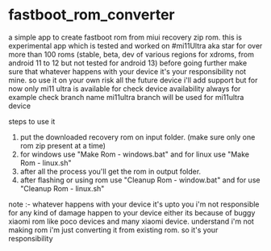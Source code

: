# fastboot_rom_converter
a simple app to create fastboot rom from miui recovery zip rom.
this is experimental app which is tested and worked on #mi11Ultra aka star for over more than 100 roms (stable, beta, dev of various regions for xdroms, from android 11 to 12 but not tested for android 13)
before going further make sure that whatever happens with your device it's your responsibility not mine. so use it on your own risk
all the future device i'll add support but for now only mi11 ultra is available
for check device availability always for example check branch name mi11ultra branch will be used for mi11ultra device

steps to use it

1. put the downloaded recovery rom on input folder. (make sure only one rom zip present at a time)
2. for windows use "Make Rom - windows.bat" and for linux use "Make Rom - linux.sh"
3. after all the process you'll get the rom in output folder.
4. after flashing or using rom use "Cleanup Rom - window.bat" and for use "Cleanup Rom - linux.sh"

note :- whatever happens with your device it's upto you i'm not responsible for any kind of damage happen to your device either its because of buggy xiaomi rom like poco devices and many xiaomi device. understand i'm not making rom i'm just converting it from existing rom. so it's your responsibility

